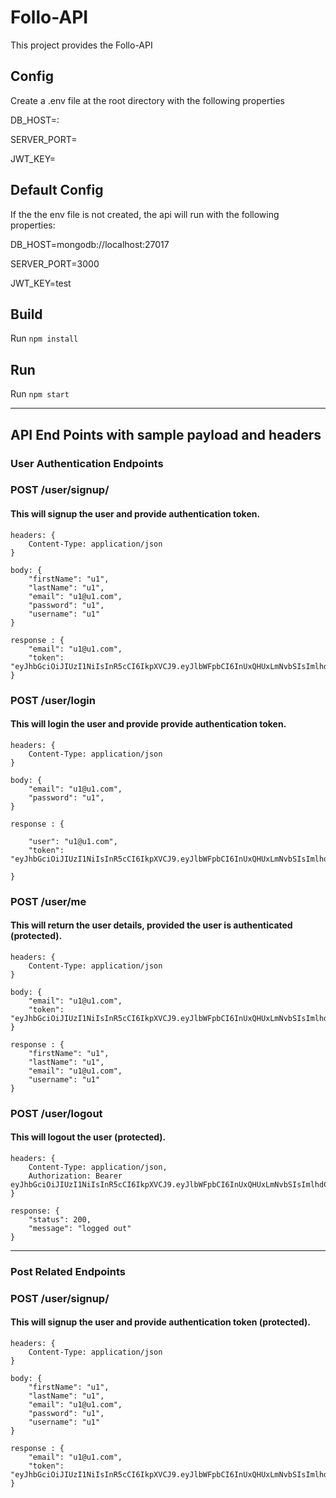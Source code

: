 # Follo-API

This project provides the Follo-API

## Config
Create a .env file at the root directory with the following properties 

DB_HOST=<your mongo host>:<port>

SERVER_PORT=<port for express server>

JWT_KEY=<jwt key>

## Default Config
If the the env file is not created, the api will run with the following properties:

DB_HOST=mongodb://localhost:27017

SERVER_PORT=3000

JWT_KEY=test


## Build

Run 
`npm install`

## Run

Run 
`npm start`

---
## API End Points with sample payload and headers

### User Authentication Endpoints
### POST /user/signup/
#### This will signup the user and provide authentication token.
```
headers: {
    Content-Type: application/json
}
```
```
body: {
	"firstName": "u1",
	"lastName": "u1",
	"email": "u1@u1.com",
	"password": "u1",
	"username": "u1"
}
```
```
response : {
    "email": "u1@u1.com",
    "token": "eyJhbGciOiJIUzI1NiIsInR5cCI6IkpXVCJ9.eyJlbWFpbCI6InUxQHUxLmNvbSIsImlhdCI6MTU1NTM5ODcwM30"
}
```

### POST /user/login
#### This will login the user and provide provide authentication token.
```
headers: {
    Content-Type: application/json
}
```
```
body: {
	"email": "u1@u1.com",
	"password": "u1",
}
```
```
response : {
    
    "user": "u1@u1.com",
    "token": "eyJhbGciOiJIUzI1NiIsInR5cCI6IkpXVCJ9.eyJlbWFpbCI6InUxQHUxLmNvbSIsImlhdCI6MTU1NTM5ODczMH0"

}
```
### POST /user/me 
#### This will return the user details, provided the user is authenticated (protected).
```
headers: {
    Content-Type: application/json
}
```
```
body: {
	"email": "u1@u1.com",
	"token": "eyJhbGciOiJIUzI1NiIsInR5cCI6IkpXVCJ9.eyJlbWFpbCI6InUxQHUxLmNvbSIsImlhdCI6MTU1NTM"
}
```
```
response : {
    "firstName": "u1",    
    "lastName": "u1",    
    "email": "u1@u1.com",
    "username": "u1"
}
```

### POST /user/logout
#### This will logout the user (protected).
```
headers: {
    Content-Type: application/json,
    Authorization: Bearer eyJhbGciOiJIUzI1NiIsInR5cCI6IkpXVCJ9.eyJlbWFpbCI6InUxQHUxLmNvbSIsImlhdCI6MT
}
```
```
response: {
    "status": 200,
    "message": "logged out"
}
```
---
### Post Related Endpoints
### POST /user/signup/
#### This will signup the user and provide authentication token (protected).
```
headers: {
    Content-Type: application/json
}
```
```
body: {
	"firstName": "u1",
	"lastName": "u1",
	"email": "u1@u1.com",
	"password": "u1",
	"username": "u1"
}
```
```
response : {
    "email": "u1@u1.com",
    "token": "eyJhbGciOiJIUzI1NiIsInR5cCI6IkpXVCJ9.eyJlbWFpbCI6InUxQHUxLmNvbSIsImlhdCI6MTU1NTM5ODcwM30"
}
```

